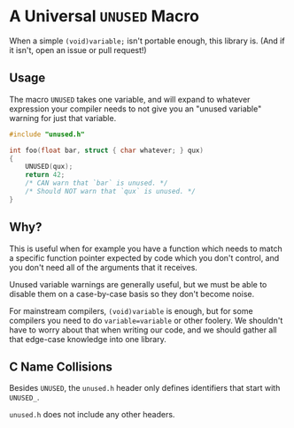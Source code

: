# A Universal `UNUSED` Macro

When a simple `(void)variable;` isn't portable enough, this library is.
(And if it isn't, open an issue or pull request!)


## Usage

The macro `UNUSED` takes one variable, and will expand to whatever
expression your compiler needs to not give you an "unused variable"
warning for just that variable.

```c
#include "unused.h"

int foo(float bar, struct { char whatever; } qux)
{
    UNUSED(qux);
    return 42;
    /* CAN warn that `bar` is unused. */
    /* Should NOT warn that `qux` is unused. */
}
```


## Why?

This is useful when for example you have a function which needs to
match a specific function pointer expected by code which you don't
control, and you don't need all of the arguments that it receives.

Unused variable warnings are generally useful, but we must be able
to disable them on a case-by-case basis so they don't become noise.

For mainstream compilers, `(void)variable` is enough, but for some
compilers you need to do `variable=variable` or other foolery. We
shouldn't have to worry about that when writing our code, and we
should gather all that edge-case knowledge into one library.


## C Name Collisions

Besides `UNUSED`, the `unused.h` header only defines identifiers that
start with `UNUSED_`.

`unused.h` does not include any other headers.
